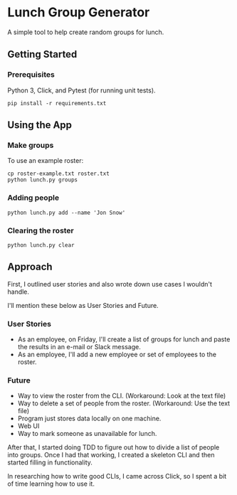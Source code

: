 # Lunch Group Generator

A simple tool to help create random groups for lunch.

## Getting Started

### Prerequisites

Python 3, Click, and Pytest (for running unit tests).

```
pip install -r requirements.txt
```

## Using the App

### Make groups
To use an example roster:

```
cp roster-example.txt roster.txt
python lunch.py groups
```

### Adding people

```
python lunch.py add --name 'Jon Snow'
```

### Clearing the roster

```
python lunch.py clear
```

## Approach
First, I outlined user stories and also wrote down use cases I wouldn't handle.

I'll mention these below as User Stories and Future.

### User Stories

* As an employee, on Friday, I'll create a list of groups for lunch and paste the results in an e-mail or Slack message.
* As an employee, I'll add a new employee or set of employees to the roster.

### Future

* Way to view the roster from the CLI. (Workaround: Look at the text file)
* Way to delete a set of people from the roster. (Workaround: Use the text file)
* Program just stores data locally on one machine.
* Web UI
* Way to mark someone as unavailable for lunch.

After that, I started doing TDD to figure out how to divide a list of people into groups. Once I had that working, I created a skeleton CLI and then started filling in functionality.

In researching how to write good CLIs, I came across Click, so I spent a bit of time learning how to use it.
